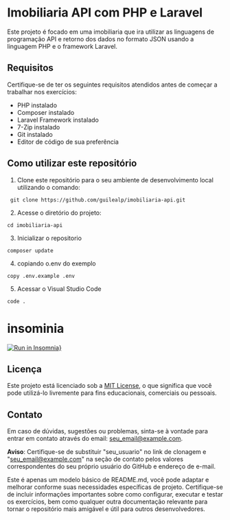 # Imobiliaria API com PHP e Laravel

Este projeto é focado em uma imobiliaria que ira utilizar as linguagens de programação API e retorno dos dados no formato JSON usando a linguagem PHP e o framework Laravel.

## Requisitos

Certifique-se de ter os seguintes requisitos atendidos antes de começar a trabalhar nos exercícios:

- PHP instalado
- Composer instalado
- Laravel Framework instalado
- 7-Zip instalado
- Git instalado
- Editor de código de sua preferência

## Como utilizar este repositório

1. Clone este repositório para o seu ambiente de desenvolvimento local utilizando o comando:
```
 git clone https://github.com/guilealp/imobiliaria-api.git
```
2. Acesse o diretório do projeto:
```
cd imobiliaria-api
```
3. Inicializar o repositorio
```
composer update
```
4. copiando o.env do exemplo
```
copy .env.example .env
```
5. Acessar o Visual Studio Code
```
code .
```
# insominia

[![Run in Insomnia}](https://insomnia.rest/images/run.svg)](https://insomnia.rest/run/?label=exerc%C3%ADcios%20api%20&uri=https%3A%2F%2Fraw.githubusercontent.com%2Fguilealp%2Fexercicios-api%2Fmain%2FInsomnia.json)

## Licença

Este projeto está licenciado sob a [MIT License](LICENSE), o que significa que você pode utilizá-lo livremente para fins educacionais, comerciais ou pessoais.

## Contato

Em caso de dúvidas, sugestões ou problemas, sinta-se à vontade para entrar em contato através do email: seu_email@example.com.

**Aviso**: Certifique-se de substituir "seu_usuario" no link de clonagem e "seu_email@example.com" na seção de contato pelos valores correspondentes do seu próprio usuário do GitHub e endereço de e-mail.

Este é apenas um modelo básico de README.md, você pode adaptar e melhorar conforme suas necessidades específicas de projeto. Certifique-se de incluir informações importantes sobre como configurar, executar e testar os exercícios, bem como qualquer outra documentação relevante para tornar o repositório mais amigável e útil para outros desenvolvedores.